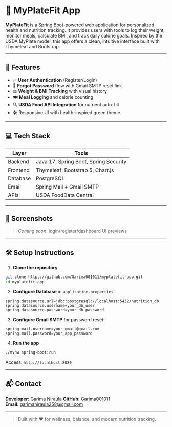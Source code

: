 # 🥗 MyPlateFit App

**MyPlateFit** is a Spring Boot-powered web application for personalized health and nutrition tracking. It provides users with tools to log their weight, monitor meals, calculate BMI, and track daily calorie goals. Inspired by the USDA MyPlate model, this app offers a clean, intuitive interface built with Thymeleaf and Bootstrap.

---

## 🚀 Features

- ✅ **User Authentication** (Register/Login)
- 🔐 **Forgot Password** flow with Gmail SMTP reset link
- ⚖️ **Weight & BMI Tracking** with visual history
- 🍽️ **Meal Logging** and calorie counting
- 🔍 **USDA Food API Integration** for nutrient auto-fill
- 🛠️ Responsive UI with health-inspired green theme

---

## 💻 Tech Stack

| Layer       | Tools                                   |
|-------------|------------------------------------------|
| Backend     | Java 17, Spring Boot, Spring Security    |
| Frontend    | Thymeleaf, Bootstrap 5, Chart.js         |
| Database    | PostgreSQL                               |
| Email       | Spring Mail + Gmail SMTP                 |
| APIs        | USDA FoodData Central                    |

---

## 📸 Screenshots

> _Coming soon_: login/register/dashboard UI previews

---

## 🛠️ Setup Instructions

1. **Clone the repository**

```bash
git clone https://github.com/Garima001011/myplatefit-app.git
cd myplatefit-app
```

2. **Configure Database** in `application.properties`

```properties
spring.datasource.url=jdbc:postgresql://localhost:5432/nutrition_db
spring.datasource.username=your_db_user
spring.datasource.password=your_db_password
```

3. **Configure Gmail SMTP** for password reset:

```properties
spring.mail.username=your_gmail@gmail.com
spring.mail.password=your_app_password
```

4. **Run the app**

```bash
./mvnw spring-boot:run
```

Access: `http://localhost:8080`

---

## 📬 Contact

**Developer:** Garima Niraula 
**GitHub:** [Garima001011](https://github.com/Garima001011)  
**Email:** garimaniraula258@gmail.com

---

> Built with ❤️ for wellness, balance, and modern nutrition tracking.
